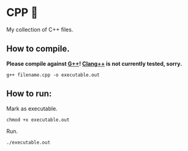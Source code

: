 # CPP 🔬

My collection of C++ files.

## How to compile.

**Please compile against [G++](https://gcc.gnu.org/)! [Clang++](https://clang.llvm.org/) is not currently tested, sorry.**

`g++ filename.cpp -o executable.out`

## How to run: 

Mark as executable.

`chmod +x executable.out`

Run.

`./executable.out`
